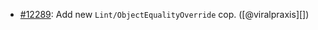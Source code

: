 * [#12289](https://github.com/rubocop/rubocop/issues/12289): Add new `Lint/ObjectEqualityOverride` cop. ([@viralpraxis][])
